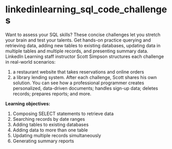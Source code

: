 # linkedinlearning_sql_code_challenges

Want to assess your SQL skills? 
These concise challenges let you stretch your brain and test your talents. 
Get hands-on practice querying and retrieving data, adding new tables to existing databases, updating data in multiple tables and multiple records, and presenting summary data. 
LinkedIn Learning staff instructor Scott Simpson structures each challenge in real-world scenarios: 
  1. a restaurant website that takes reservations and online orders 
  2. a library lending system. 
After each challenge, Scott shares his own solution. 
You can see how a professional programmer creates personalized, data-driven documents; handles sign-up data; deletes records; prepares reports; and more.

**Learning objectives:**

1. Composing SELECT statements to retrieve data
2. Searching records by date ranges
3. Adding tables to existing databases
4. Adding data to more than one table
5. Updating multiple records simultaneously
6. Generating summary reports
